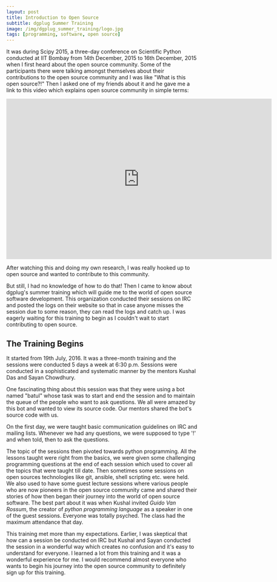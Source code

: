 ```yaml
---
layout: post
title: Introduction to Open Source
subtitle: dgplug Summer Training
image: /img/dgplug_summer_training/logo.jpg
tags: [programming, software, open source]
---
```


It was during Scipy 2015, a three-day conference on Scientific Python conducted at IIT Bombay from 14th December, 2015 to 16th December, 2015 when I first heard about the open source community. Some of the participants there were talking amongst themselves about their contributions to the open source community and I was like "What is this open source?!" Then I asked one of my friends about it and he gave me a link to this video which explains open source community in simple terms:

<div class="jetpack-video-wrapper">
    <span class="embed-youtube" style="text-align:center; display: block;">
        <iframe class='youtube-player' type='text/html' width='700' height='424' src='https://www.youtube.com/embed/Tyd0FO0tko8?version=3&#038;rel=1&#038;fs=1&#038;autohide=2&#038;showsearch=0&#038;showinfo=1&#038;iv_load_policy=1&#038;wmode=transparent' allowfullscreen='true' style='border:0;'></iframe>
    </span>
</div>

After watching this and doing my own research, I was really hooked up to open source and wanted to contribute to this community.

But still, I had no knowledge of how to do that! Then I came to know about dgplug's summer training which will guide me to the world of open source software development. This organization conducted their sessions on IRC and posted the logs on their website so that in case anyone misses the session due to some reason, they can read the logs and catch up. I was eagerly waiting for this training to begin as I couldn't wait to start contributing to open source.

## The Training Begins

It started from 19th July, 2016. It was a three-month training and the sessions were conducted 5 days a week at 6:30 p.m. Sessions were conducted in a sophisticated and systematic manner by the mentors Kushal Das and Sayan Chowdhury.

One fascinating thing about this session was that they were using a bot named "batul" whose task was to start and end the session and to maintain the queue of the people who want to ask questions. We all were amazed by this bot and wanted to view its source code. Our mentors shared the bot's source code with us.

On the first day, we were taught basic communication guidelines on IRC and mailing lists. Whenever we had any questions, we were supposed to type '!' and when told, then to ask the questions.

The topic of the sessions then pivoted towards python programming. All the lessons taught were right from the basics, we were given some challenging programming questions at the end of each session which used to cover all the topics that were taught till date. Then sometimes some sessions on open sources technologies like git, ansible, shell scripting etc. were held. We also used to have some guest lecture sessions where various people who are now pioneers in the open source community came and shared their stories of how then began their journey into the world of open source software. The best part about it was when Kushal invited _Guido Van Rossum_, the creator of _python programming language_ as a speaker in one of the guest sessions. Everyone was totally psyched. The class had the maximum attendance that day.

This training met more than my expectations. Earlier, I was skeptical that how can a session be conducted on IRC but Kushal and Sayan conducted the session in a wonderful way which creates no confusion and it's easy to understand for everyone. I learned a lot from this training and it was a wonderful experience for me. I would recommend almost everyone who wants to begin his journey into the open source community to definitely sign up for this training.
